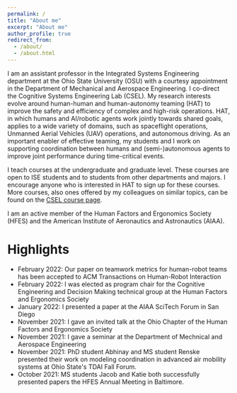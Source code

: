 ```yaml
---
permalink: /
title: "About me"
excerpt: "About me"
author_profile: true
redirect_from: 
  - /about/
  - /about.html
---
```


I am an assistant professor in the Integrated Systems Engineering department at the Ohio State University (OSU) with a courtesy appointment in the Department of Mechanical and Aerospace Engineering. I co-direct the Cognitive Systems Engineering Lab (CSEL). My research interests evolve around human-human and human-autonomy teaming (HAT) to improve the safety and efficiency of complex and high-risk operations. HAT, in which humans and AI/robotic agents work jointly towards shared goals, applies to a wide variety of domains, such as spaceflight operations, Unmanned Aerial Vehicles (UAV) operations, and autonomous driving. As an important enabler of effective teaming, my students and I work on supporting coordination between humans and (semi-)autonomous agents to improve joint performance during time-critical events.  
<!--See the “Research” tab on the CSEL website for an overview of specific (past and current) projects. An overview of my publications can be found here.-->

I teach courses at the undergraduate and graduate level. These courses are open to ISE students and to students from other departments and majors. I encourage anyone who is interested in HAT to sign up for these courses. More courses, also ones offered by my colleagues on similar topics, can be found on the [CSEL course page](https://u.osu.edu/csel/cognitive-systems-engineering-courses/).

I am an active member of the Human Factors and Ergonomics Society (HFES) and the American Institute of Aeronautics and Astronautics (AIAA).

Highlights
======
* February 2022: Our paper on teamwork metrics for human-robot teams has been accepted to ACM Transactions on Human-Robot Interaction
* February 2022: I was elected as program chair for the Cognitive Engineering and Decision Making technical group at the Human Factors and Ergonomics Society
* January 2022: I presented a paper at the AIAA SciTech Forum in San Diego
* November 2021: I gave an invited talk at the Ohio Chapter of the Human Factors and Ergonomics Society
* November 2021: I gave a seminar at the Department of Mechnical and Aerospace Engineering
* November 2021: PhD student Abhinay and MS student Renske presented their work on modeling coordination in advanced air mobility systems at Ohio State's TDAI Fall Forum.
* October 2021: MS students Jacob and Katie both successfully presented papers the HFES Annual Meeting in Baltimore.
